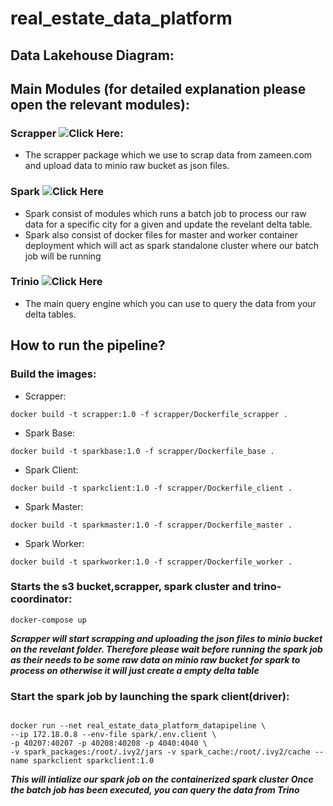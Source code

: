 # real_estate_data_platform

## Data Lakehouse Diagram:


## Main Modules (for detailed explanation please open the relevant modules):

### Scrapper ![Click Here](https://github.com/keenborder786/real_estate_data_platform/blob/main/scrapper):

- The scrapper package which we use to scrap data from zameen.com and upload data to minio raw bucket as json files. 


### Spark ![Click Here](https://github.com/keenborder786/real_estate_data_platform/blob/main/spark)

- Spark consist of modules which runs a batch job to process our raw data for a specific city for a given and update the revelant delta table.
- Spark also consist of docker files for master and worker container deployment which will act as spark standalone cluster where our batch job will be running 

### Trinio ![Click Here](https://github.com/keenborder786/real_estate_data_platform/blob/main/trino)

- The main query engine which you can use to query the data from your delta tables.

## How to run the pipeline?

### Build the images:

- Scrapper:

```console
docker build -t scrapper:1.0 -f scrapper/Dockerfile_scrapper .
```
- Spark Base:

```console
docker build -t sparkbase:1.0 -f scrapper/Dockerfile_base .
```
- Spark Client:

```console
docker build -t sparkclient:1.0 -f scrapper/Dockerfile_client .
```
- Spark Master:

```console
docker build -t sparkmaster:1.0 -f scrapper/Dockerfile_master .
```
- Spark Worker:

```console
docker build -t sparkworker:1.0 -f scrapper/Dockerfile_worker .
```

### Starts the s3 bucket,scrapper, spark cluster and trino-coordinator:
    
```console
docker-compose up
```
***Scrapper will start scrapping and uploading the json files to minio bucket on the revelant folder. Therefore please wait before running the spark job as their needs to be some raw data on minio raw bucket for spark to process on otherwise it will just create a empty delta table***

### Start the spark job by launching the spark client(driver):

```console

docker run --net real_estate_data_platform_datapipeline \
--ip 172.18.0.8 --env-file spark/.env.client \
-p 40207:40207 -p 40208:40208 -p 4040:4040 \
-v spark_packages:/root/.ivy2/jars -v spark_cache:/root/.ivy2/cache --name sparkclient sparkclient:1.0

```
***This will intialize our spark job on the containerized spark cluster***
***Once the batch job has been executed, you can query the data from Trino***